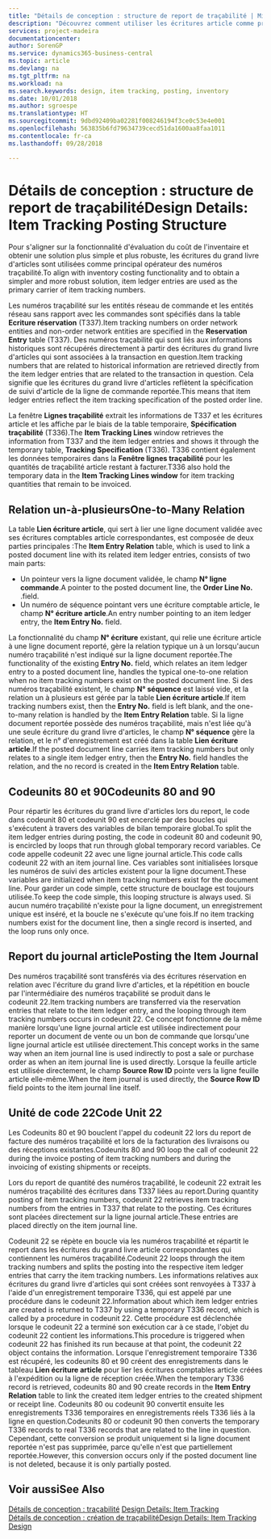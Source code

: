 ```yaml
---
title: "Détails de conception : structure de report de traçabilité | Microsoft Docs"
description: "Découvrez comment utiliser les écritures article comme principal opérateur des numéros traçabilité article."
services: project-madeira
documentationcenter: 
author: SorenGP
ms.service: dynamics365-business-central
ms.topic: article
ms.devlang: na
ms.tgt_pltfrm: na
ms.workload: na
ms.search.keywords: design, item tracking, posting, inventory
ms.date: 10/01/2018
ms.author: sgroespe
ms.translationtype: HT
ms.sourcegitcommit: 9dbd92409ba02281f008246194f3ce0c53e4e001
ms.openlocfilehash: 563835b6fd79634739cecd51da1600aa8faa1011
ms.contentlocale: fr-ca
ms.lasthandoff: 09/28/2018

---
```

# <a name="design-details-item-tracking-posting-structure"></a><span data-ttu-id="b9421-103">Détails de conception : structure de report de traçabilité</span><span class="sxs-lookup"><span data-stu-id="b9421-103">Design Details: Item Tracking Posting Structure</span></span>
<span data-ttu-id="b9421-104">Pour s'aligner sur la fonctionnalité d'évaluation du coût de l'inventaire et obtenir une solution plus simple et plus robuste, les écritures du grand livre d'articles sont utilisées comme principal opérateur des numéros traçabilité.</span><span class="sxs-lookup"><span data-stu-id="b9421-104">To align with inventory costing functionality and to obtain a simpler and more robust solution, item ledger entries are used as the primary carrier of item tracking numbers.</span></span>  
  
<span data-ttu-id="b9421-105">Les numéros traçabilité sur les entités réseau de commande et les entités réseau sans rapport avec les commandes sont spécifiés dans la table **Ecriture réservation** (T337).</span><span class="sxs-lookup"><span data-stu-id="b9421-105">Item tracking numbers on order network entities and non-order network entities are specified in the **Reservation Entry** table (T337).</span></span> <span data-ttu-id="b9421-106">Des numéros traçabilité qui sont liés aux informations historiques sont récupérés directement à partir des écritures du grand livre d'articles qui sont associées à la transaction en question.</span><span class="sxs-lookup"><span data-stu-id="b9421-106">Item tracking numbers that are related to historical information are retrieved directly from the item ledger entries that are related to the transaction in question.</span></span> <span data-ttu-id="b9421-107">Cela signifie que les écritures du grand livre d'articles reflètent la spécification de suivi d'article de la ligne de commande reportée.</span><span class="sxs-lookup"><span data-stu-id="b9421-107">This means that item ledger entries reflect the item tracking specification of the posted order line.</span></span>  
  
<span data-ttu-id="b9421-108">La fenêtre **Lignes traçabilité** extrait les informations de T337 et les écritures article et les affiche par le biais de la table temporaire, **Spécification traçabilité** (T336).</span><span class="sxs-lookup"><span data-stu-id="b9421-108">The **Item Tracking Lines** window retrieves the information from T337 and the item ledger entries and shows it through the temporary table, **Tracking Specification** (T336).</span></span> <span data-ttu-id="b9421-109">T336 contient également les données temporaires dans la **Fenêtre lignes traçabilité** pour les quantités de traçabilité article restant à facturer.</span><span class="sxs-lookup"><span data-stu-id="b9421-109">T336 also hold the temporary data in the **Item Tracking Lines window** for item tracking quantities that remain to be invoiced.</span></span>  
  
## <a name="one-to-many-relation"></a><span data-ttu-id="b9421-110">Relation un-à-plusieurs</span><span class="sxs-lookup"><span data-stu-id="b9421-110">One-to-Many Relation</span></span>  
<span data-ttu-id="b9421-111">La table **Lien écriture article**, qui sert à lier une ligne document validée avec ses écritures comptables article correspondantes, est composée de deux parties principales :</span><span class="sxs-lookup"><span data-stu-id="b9421-111">The **Item Entry Relation** table, which is used to link a posted document line with its related item ledger entries, consists of two main parts:</span></span>  
  
* <span data-ttu-id="b9421-112">Un pointeur vers la ligne document validée, le champ **N° ligne commande**.</span><span class="sxs-lookup"><span data-stu-id="b9421-112">A pointer to the posted document line, the **Order Line No.**</span></span> <span data-ttu-id="b9421-113">.</span><span class="sxs-lookup"><span data-stu-id="b9421-113">field.</span></span>  
* <span data-ttu-id="b9421-114">Un numéro de séquence pointant vers une écriture comptable article, le champ **N° écriture article**.</span><span class="sxs-lookup"><span data-stu-id="b9421-114">An entry number pointing to an item ledger entry, the **Item Entry No.** field.</span></span>  
  
<span data-ttu-id="b9421-115">La fonctionnalité du champ **N° écriture** existant, qui relie une écriture article à une ligne document reporté, gère la relation typique un à un lorsqu'aucun numéro traçabilité n'est indiqué sur la ligne document reportée.</span><span class="sxs-lookup"><span data-stu-id="b9421-115">The functionality of the existing **Entry No.** field, which relates an item ledger entry to a posted document line, handles the typical one-to-one relation when no item tracking numbers exist on the posted document line.</span></span> <span data-ttu-id="b9421-116">Si des numéros traçabilité existent, le champ **N° séquence** est laissé vide, et la relation un à plusieurs est gérée par la table **Lien écriture article**.</span><span class="sxs-lookup"><span data-stu-id="b9421-116">If item tracking numbers exist, then the **Entry No.** field is left blank, and the one-to-many relation is handled by the **Item Entry Relation** table.</span></span> <span data-ttu-id="b9421-117">Si la ligne document reportée possède des numéros traçabilité, mais n'est liée qu'à une seule écriture du grand livre d'articles, le champ **N° séquence** gère la relation, et le n° d'enregistrement est créé dans la table **Lien écriture article**.</span><span class="sxs-lookup"><span data-stu-id="b9421-117">If the posted document line carries item tracking numbers but only relates to a single item ledger entry, then the **Entry No.** field handles the relation, and the no record is created in the **Item Entry Relation** table.</span></span>  
  
## <a name="codeunits-80-and-90"></a><span data-ttu-id="b9421-118">Codeunits 80 et 90</span><span class="sxs-lookup"><span data-stu-id="b9421-118">Codeunits 80 and 90</span></span>  
<span data-ttu-id="b9421-119">Pour répartir les écritures du grand livre d'articles lors du report, le code dans codeunit 80 et codeunit 90 est encerclé par des boucles qui s'exécutent à travers des variables de bilan temporaire global.</span><span class="sxs-lookup"><span data-stu-id="b9421-119">To split the item ledger entries during posting, the code in codeunit 80 and codeunit 90, is encircled by loops that run through global temporary record variables.</span></span> <span data-ttu-id="b9421-120">Ce code appelle codeunit 22 avec une ligne journal article.</span><span class="sxs-lookup"><span data-stu-id="b9421-120">This code calls codeunit 22 with an item journal line.</span></span> <span data-ttu-id="b9421-121">Ces variables sont initialisées lorsque les numéros de suivi des articles existent pour la ligne document.</span><span class="sxs-lookup"><span data-stu-id="b9421-121">These variables are initialized when item tracking numbers exist for the document line.</span></span> <span data-ttu-id="b9421-122">Pour garder un code simple, cette structure de bouclage est toujours utilisée.</span><span class="sxs-lookup"><span data-stu-id="b9421-122">To keep the code simple, this looping structure is always used.</span></span> <span data-ttu-id="b9421-123">Si aucun numéro traçabilité n'existe pour la ligne document, un enregistrement unique est inséré, et la boucle ne s'exécute qu'une fois.</span><span class="sxs-lookup"><span data-stu-id="b9421-123">If no item tracking numbers exist for the document line, then a single record is inserted, and the loop runs only once.</span></span>  
  
## <a name="posting-the-item-journal"></a><span data-ttu-id="b9421-124">Report du journal article</span><span class="sxs-lookup"><span data-stu-id="b9421-124">Posting the Item Journal</span></span>  
<span data-ttu-id="b9421-125">Des numéros traçabilité sont transférés via des écritures réservation en relation avec l'écriture du grand livre d'articles, et la répétition en boucle par l'intermédiaire des numéros traçabilité se produit dans le codeunit 22.</span><span class="sxs-lookup"><span data-stu-id="b9421-125">Item tracking numbers are transferred via the reservation entries that relate to the item ledger entry, and the looping through item tracking numbers occurs in codeunit 22.</span></span> <span data-ttu-id="b9421-126">Ce concept fonctionne de la même manière lorsqu'une ligne journal article est utilisée indirectement pour reporter un document de vente ou un bon de commande que lorsqu'une ligne journal article est utilisée directement.</span><span class="sxs-lookup"><span data-stu-id="b9421-126">This concept works in the same way when an item journal line is used indirectly to post a sale or purchase order as when an item journal line is used directly.</span></span> <span data-ttu-id="b9421-127">Lorsque la feuille article est utilisée directement, le champ **Source Row ID** pointe vers la ligne feuille article elle-même.</span><span class="sxs-lookup"><span data-stu-id="b9421-127">When the item journal is used directly, the **Source Row ID** field points to the item journal line itself.</span></span>  
  
## <a name="code-unit-22"></a><span data-ttu-id="b9421-128">Unité de code 22</span><span class="sxs-lookup"><span data-stu-id="b9421-128">Code Unit 22</span></span>  
<span data-ttu-id="b9421-129">Les Codeunits 80 et 90 bouclent l'appel du codeunit 22 lors du report de facture des numéros traçabilité et lors de la facturation des livraisons ou des réceptions existantes.</span><span class="sxs-lookup"><span data-stu-id="b9421-129">Codeunits 80 and 90 loop the call of codeunit 22 during the invoice posting of item tracking numbers and during the invoicing of existing shipments or receipts.</span></span>  
  
<span data-ttu-id="b9421-130">Lors du report de quantité des numéros traçabilité, le codeunit 22 extrait les numéros traçabilité des écritures dans T337 liées au report.</span><span class="sxs-lookup"><span data-stu-id="b9421-130">During quantity posting of item tracking numbers, codeunit 22 retrieves item tracking numbers from the entries in T337 that relate to the posting.</span></span> <span data-ttu-id="b9421-131">Ces écritures sont placées directement sur la ligne journal article.</span><span class="sxs-lookup"><span data-stu-id="b9421-131">These entries are placed directly on the item journal line.</span></span>  
  
<span data-ttu-id="b9421-132">Codeunit 22 se répète en boucle via les numéros traçabilité et répartit le report dans les écritures du grand livre article correspondantes qui contiennent les numéros traçabilité.</span><span class="sxs-lookup"><span data-stu-id="b9421-132">Codeunit 22 loops through the item tracking numbers and splits the posting into the respective item ledger entries that carry the item tracking numbers.</span></span> <span data-ttu-id="b9421-133">Les informations relatives aux écritures du grand livre d'articles qui sont créées sont renvoyées à T337 à l'aide d'un enregistrement temporaire T336, qui est appelé par une procédure dans le codeunit 22.</span><span class="sxs-lookup"><span data-stu-id="b9421-133">Information about which item ledger entries are created is returned to T337 by using a temporary T336 record, which is called by a procedure in codeunit 22.</span></span> <span data-ttu-id="b9421-134">Cette procédure est déclenchée lorsque le codeunit 22 a terminé son exécution car à ce stade, l'objet du codeunit 22 contient les informations.</span><span class="sxs-lookup"><span data-stu-id="b9421-134">This procedure is triggered when codeunit 22 has finished its run because at that point, the codeunit 22 object contains the information.</span></span> <span data-ttu-id="b9421-135">Lorsque l'enregistrement temporaire T336 est récupéré, les codeunits 80 et 90 créent des enregistrements dans le tableau **Lien écriture article** pour lier les écritures comptables article créées à l'expédition ou la ligne de réception créée.</span><span class="sxs-lookup"><span data-stu-id="b9421-135">When the temporary T336 record is retrieved, codeunits 80 and 90 create records in the **Item Entry Relation** table to link the created item ledger entries to the created shipment or receipt line.</span></span> <span data-ttu-id="b9421-136">Codeunits 80 ou codeunit 90 convertit ensuite les enregistrements T336 temporaires en enregistrements réels T336 liés à la ligne en question.</span><span class="sxs-lookup"><span data-stu-id="b9421-136">Codeunits 80 or codeunit 90 then converts the temporary T336 records to real T336 records that are related to the line in question.</span></span> <span data-ttu-id="b9421-137">Cependant, cette conversion se produit uniquement si la ligne document reportée n'est pas supprimée, parce qu'elle n'est que partiellement reportée.</span><span class="sxs-lookup"><span data-stu-id="b9421-137">However, this conversion occurs only if the posted document line is not deleted, because it is only partially posted.</span></span>  
  
## <a name="see-also"></a><span data-ttu-id="b9421-138">Voir aussi</span><span class="sxs-lookup"><span data-stu-id="b9421-138">See Also</span></span>  
<span data-ttu-id="b9421-139">[Détails de conception : traçabilité](design-details-item-tracking.md) </span><span class="sxs-lookup"><span data-stu-id="b9421-139">[Design Details: Item Tracking](design-details-item-tracking.md) </span></span>  
[<span data-ttu-id="b9421-140">Détails de conception : création de traçabilité</span><span class="sxs-lookup"><span data-stu-id="b9421-140">Design Details: Item Tracking Design</span></span>](design-details-item-tracking-design.md)

